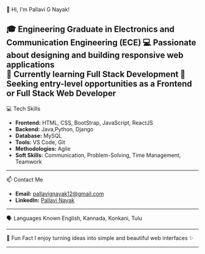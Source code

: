 👋 Hi, I'm Pallavi G Nayak!

🎓 Engineering Graduate in Electronics and Communication Engineering (ECE)
💻 Passionate about designing and building responsive web applications  
🌱 Currently learning Full Stack Development 
🚀 Seeking entry-level opportunities as a Frontend or Full Stack Web Developer
---

 💻 Tech Skills
- **Frontend:** HTML, CSS, BootStrap, JavaScript, ReactJS
- **Backend:** Java,Python, Django
- **Database:** MySQL  
- **Tools:** VS Code, Git
- **Methodologies:** Agile
- **Soft Skills:** Communication, Problem-Solving, Time Management, Teamwork

---


 📫 Contact Me
- **Email:** pallavignayak12@gmail.com  
- **LinkedIn:** [Pallavi Nayak](https://www.linkedin.com/in/pallavi-n-1a4785353)

---

 🗣️ Languages Known
English, Kannada, Konkani, Tulu

---

 🌟 Fun Fact
I enjoy turning ideas into simple and beautiful web interfaces ✨

---
